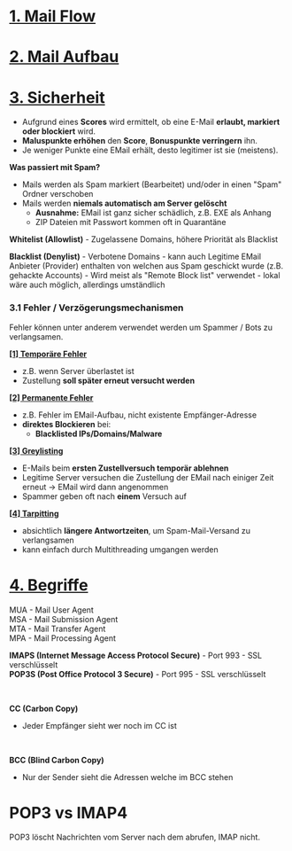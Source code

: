 
# <u>1. Mail Flow</u>



# <u>2. Mail Aufbau</u>


# <u>3. Sicherheit</u>
- Aufgrund eines **Scores** wird ermittelt, ob eine E-Mail **erlaubt, markiert oder blockiert** wird.
- **Maluspunkte erhöhen** den **Score**, **Bonuspunkte verringern** ihn.
- Je weniger Punkte eine EMail erhält, desto legitimer ist sie (meistens).


**Was passiert mit Spam?**
- Mails werden als Spam markiert (Bearbeitet) und/oder in einen "Spam" Ordner verschoben
- Mails werden **niemals automatisch am Server gelöscht**
	- **Ausnahme:** EMail ist ganz sicher schädlich, z.B. EXE als Anhang
	- ZIP Dateien mit Passwort kommen oft in Quarantäne


**Whitelist (Allowlist)**
	- Zugelassene Domains, höhere Priorität als Blacklist

**Blacklist (Denylist)**
	- Verbotene Domains
	- kann auch Legitime EMail Anbieter (Provider) enthalten von welchen aus Spam geschickt wurde (z.B. gehackte Accounts)
	- Wird meist als "Remote Block list" verwendet - lokal wäre auch möglich, allerdings umständlich


### 3.1 Fehler / Verzögerungsmechanismen
Fehler können unter anderem verwendet werden um Spammer / Bots zu verlangsamen.

<u>**[1] Temporäre Fehler**</u>
- z.B. wenn Server überlastet ist
- Zustellung **soll später erneut versucht werden**


<u>**[2] Permanente Fehler**</u>
- z.B. Fehler im EMail-Aufbau, nicht existente Empfänger-Adresse
- **direktes Blockieren** bei:
	- **Blacklisted IPs/Domains/Malware**


<u>**[3] Greylisting**</u>
- E-Mails beim **ersten Zustellversuch temporär ablehnen**
- Legitime Server versuchen die Zustellung der EMail nach einiger Zeit erneut → EMail wird dann angenommen
- Spammer geben oft nach **einem** Versuch auf


<u>**[4] Tarpitting**</u>
- absichtlich **längere Antwortzeiten**, um Spam-Mail-Versand zu verlangsamen
- kann einfach durch Multithreading umgangen werden


# <u>4. Begriffe</u>

MUA - Mail User Agent<br>
MSA - Mail Submission Agent<br>
MTA - Mail Transfer Agent<br>
MPA - Mail Processing Agent<br>

**IMAPS (Internet Message Access Protocol Secure)** - Port 993 - SSL verschlüsselt<br>
**POP3S (Post Office Protocol 3 Secure)** - Port 995 - SSL verschlüsselt<br>

<br>

**CC (Carbon Copy)**
- Jeder Empfänger sieht wer noch im CC ist

<br>

**BCC (Blind Carbon Copy)**
- Nur der Sender sieht die Adressen welche im BCC stehen


# POP3 vs IMAP4
POP3 löscht Nachrichten vom Server nach dem abrufen, IMAP nicht.